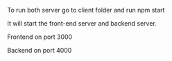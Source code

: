 To run both server go to client folder and run
npm start

It will start the front-end server and backend server.

Frontend on port 3000

Backend on port 4000